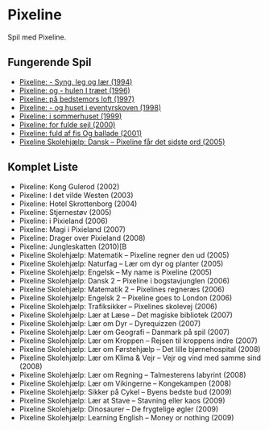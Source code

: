 # Pixeline

Spil med Pixeline.

## Fungerende Spil

  *  [Pixeline: - Syng, leg og lær (1994)](SyngLegLaer)
  *  [Pixeline: og - hulen I træet (1996)](HulenITraet)
  *  [Pixeline: på bedstemors loft (1997)](BedstemorsLoft)
  *  [Pixeline: - og huset i eventyrskoven (1998)](HusetIEventyrskoven)
  *  [Pixeline: i sommerhuset (1999)](ISommerhuset)
  *  [Pixeline: for fulde sejl (2000)](ForFuldeSejl)
  *  [Pixeline: fuld af fis Og ballade (2001)](FisOgBallade)
  *  [Pixeline Skolehjælp: Dansk – Pixeline får det sidste ord (2005)](SidsteOrd)

## Komplet Liste

  *  Pixeline: Kong Gulerod (2002)
  *  Pixeline: I det vilde Westen (2003)
  *  Pixeline: Hotel Skrottenborg (2004)
  *  Pixeline: Stjernestøv (2005)
  *  Pixeline: i Pixieland (2006)
  *  Pixeline: Magi i Pixieland (2007)
  *  Pixeline: Drager over Pixieland (2008)
  *  Pixeline: Jungleskatten (2010)[B
  *  Pixeline Skolehjælp: Matematik – Pixeline regner den ud (2005)
  *  Pixeline Skolehjælp: Naturfag – Lær om dyr og planter (2005)
  *  Pixeline Skolehjælp: Engelsk – My name is Pixeline (2005)
  *  Pixeline Skolehjælp: Dansk 2 – Pixeline i bogstavjunglen (2006)
  *  Pixeline Skolehjælp: Matematik 2 – Pixelines regneræs (2006)
  *  Pixeline Skolehjælp: Engelsk 2 – Pixeline goes to London (2006)
  *  Pixeline Skolehjælp: Trafiksikker – Pixelines skolevej (2006)
  *  Pixeline Skolehjælp: Lær at Læse – Det magiske bibliotek (2007)
  *  Pixeline Skolehjælp: Lær om Dyr – Dyrequizzen (2007)
  *  Pixeline Skolehjælp: Lær om Geografi – Danmark på spil (2007)
  *  Pixeline Skolehjælp: Lær om Kroppen – Rejsen til kroppens indre (2007)
  *  Pixeline Skolehjælp: Lær om Førstehjælp – Det lille bjørnehospital (2008)
  *  Pixeline Skolehjælp: Lær om Klima & Vejr – Vejr og vind med samme sind (2008)
  *  Pixeline Skolehjælp: Lær om Regning – Talmesterens labyrint (2008)
  *  Pixeline Skolehjælp: Lær om Vikingerne – Kongekampen (2008)
  *  Pixeline Skolehjælp: Sikker på Cykel – Byens bedste bud (2009)
  *  Pixeline Skolehjælp: Lær at Stave – Stavning eller kaos (2009)
  *  Pixeline Skolehjælp: Dinosaurer – De frygtelige øgler (2009)
  *  Pixeline Skolehjælp: Learning English – Money or nothing (2009)

